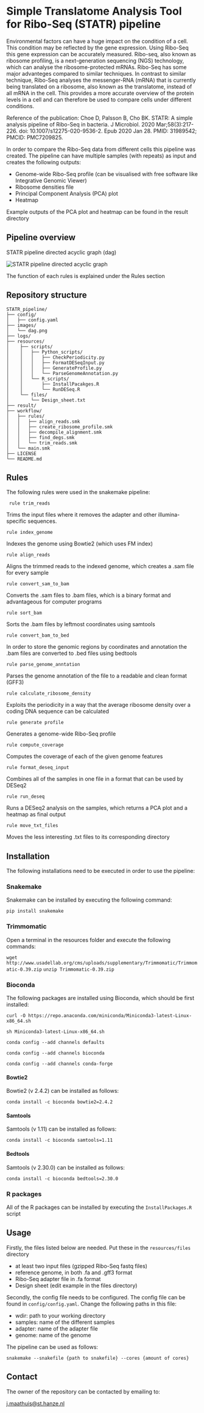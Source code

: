 # Simple Translatome Analysis Tool for Ribo-Seq (STATR) pipeline
Environmental factors can have a huge impact on the condition of a cell. This condition may be reflected by the gene expression. Using Ribo-Seq this gene expression can be accurately measured. Ribo-seq, also known as ribosome profiling, is a next-generation sequencing (NGS) technology, which can analyse the ribosome-protected mRNAs. Ribo-Seq has some major advanteges compared to similar techniques. In contrast to similar technique, Ribo-Seq analyses the messenger-RNA (mRNA) that is currently being translated on a ribosome, also known as the translatome, instead of all mRNA in the cell. This provides a more accurate overview of the protein levels in a cell and can therefore be used to compare cells under different conditions. 

Reference of the publication: Choe D, Palsson B, Cho BK. STATR: A simple analysis pipeline of Ribo-Seq in bacteria. J Microbiol. 2020 Mar;58(3):217-226. doi: 10.1007/s12275-020-9536-2. Epub 2020 Jan 28. PMID: 31989542; PMCID: PMC7209825.

In order to compare the Ribo-Seq data from different cells this pipeline was created. The pipeline can have multiple samples (with repeats) as input and creates the following outputs:

* Genome-wide Ribo-Seq profile (can be visualised with free software like Integrative Genomic Viewer)
* Ribosome densities file
* Principal Component Analysis (PCA) plot
* Heatmap

Example outputs of the PCA plot and heatmap can be found in the result directory

## Pipeline overview
STATR pipeline directed acyclic graph (dag)

![STATR pipeline directed acyclic graph](https://github.com/JobMaathuis/STATR_pipeline/blob/main/images/dag.png)

The function of each rules is explained under the Rules section

## Repository structure

```
STATR_pipeline/
├── config/
│   ├── config.yaml
├── images/
│   └── dag.png
├── logs/
├── resources/
│    ├── scripts/
│    │   ├── Python_scripts/
│    │   │   ├── CheckPeriodicity.py
│    │   │   ├── FormatDESeqInput.py
│    │   │   ├── GenerateProfile.py
│    │   │   └── ParseGenomeAnnotation.py
│    │   └── R_scripts/
│    │       ├── InstallPacakges.R
│    │       └── RunDESeq.R
│    └── files/
│        └── Design_sheet.txt
├── result/    
├── workflow/
│   ├── rules/
│   │   ├── align_reads.smk
│   │   ├── create_ribosome_profile.smk
│   │   ├── decompile_alignment.smk
│   │   ├── find_degs.smk
│   │   └── trim_reads.smk
│   └── main.smk
├── LICENSE
└── README.md

```


## Rules
The following rules were used in the snakemake pipeline:

` rule trim_reads` 

Trims the input files where it removes the adapter and other illumina-specific sequences.

`rule index_genome`

Indexes the genome using Bowtie2 (which uses FM index)

`rule align_reads`

Aligns the trimmed reads to the indexed genome, which creates a .sam file for every sample

`rule convert_sam_to_bam`

Converts the .sam files to .bam files, which is a binary format and advantageous for computer programs

`rule sort_bam`

Sorts the .bam files by leftmost coordinates using samtools

`rule convert_bam_to_bed`

In order to store the genomic regions by coordinates and annotation the .bam files are converted to .bed files using bedtools

`rule parse_genome_anntation`

Parses the genome annotation of the file to a readable and clean format (GFF3)

`rule calculate_ribosome_density`

Exploits the periodicity in a way that the average ribosome density over a coding DNA sequence can be calculated

`rule generate profile`

Generates a genome-wide Ribo-Seq profile

`rule compute_coverage`

Computes the coverage of each of the given genome features

`rule format_deseq_input`

Combines all of the samples in one file in a format that can be used by DESeq2

`rule run_deseq`

Runs a DESeq2 analysis on the samples, which returns a PCA plot and a heatmap as final output

`rule move_txt_files`

Moves the less interesting .txt files to its corresponding directory

## Installation
The following installations need to be executed in order to use the pipeline:

### Snakemake
Snakemake can be installed by executing the following command:

`pip install snakemake`

### Trimmomatic
Open a terminal in the resources folder and execute the following commands:

`wget http://www.usadellab.org/cms/uploads/supplementary/Trimmomatic/Trimmomatic-0.39.zip`
`unzip Trimmomatic-0.39.zip`

### Bioconda
The following packages are installed using Bioconda, which should be first installed:

`curl -O https://repo.anaconda.com/miniconda/Miniconda3-latest-Linux-x86_64.sh`

`sh Miniconda3-latest-Linux-x86_64.sh`

`conda config --add channels defaults`

`conda config --add channels bioconda`

`conda config --add channels conda-forge`

#### Bowtie2
Bowtie2 (v 2.4.2) can be installed as follows:

`conda install -c bioconda bowtie2=2.4.2`

#### Samtools 
Samtools (v 1.11) can be installed as follows:

`conda install -c bioconda samtools=1.11`

#### Bedtools 
Samtools (v 2.30.0) can be installed as follows:

`conda install -c bioconda bedtools=2.30.0` 


### R packages
All of the R packages can be installed by executing the `InstallPackages.R` script

## Usage
Firstly, the files listed below are needed. Put these in the `resources/files` directory

* at least two input files (gzipped Ribo-Seq fastq files)
* reference genome, in both .fa and .gff3 format
* Ribo-Seq adapter file in .fa format
* Design sheet (edit example in the files directory)

Secondly, the config file needs to be configured. The config file can be found in `config/config.yaml`. Change the following paths in this file:

* wdir: path to your working directory
* samples: name of the different samples
* adapter: name of the adapter file 
* genome: name of the genome

The pipeline can be used as follows:

`snakemake --snakefile {path to snakefile} --cores {amount of cores}`

## Contact
The owner of the repository can be contacted by emailing to:

j.maathuis@st.hanze.nl
